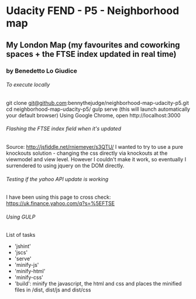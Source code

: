 # Udacity FEND - P5 - Neighborhood map
## My London Map (my favourites and coworking spaces + the FTSE index updated in real time)
### by Benedetto Lo Giudice

###### To execute locally
git clone git@github.com:bennythejudge/neighborhood-map-udacity-p5.git
cd neighborhood-map-udacity-p5/
gulp serve
(this will launch automatically your default browser)
Using Google Chrome, open http://localhost:3000

###### Flashing the FTSE index field when it's updated
Source: http://jsfiddle.net/rniemeyer/s3QTU/
I wanted to try to use a pure knockouts solution - changing the css directly via knockouts at the viewmodel and view level. However I couldn't make it work, so eventually I surrendered to using jquery on the DOM directly.

###### Testing if the yahoo API update is working
I have been using this page to cross check: https://uk.finance.yahoo.com/q?s=%5EFTSE

###### Using GULP
List of tasks
- 'jshint'
- 'jscs'
- 'serve'
- 'minify-js'
- 'minify-html'
- 'minify-css'
- 'build': minify the javascript, the html and css and places the minified files in /dist, dist/js and dist/css

